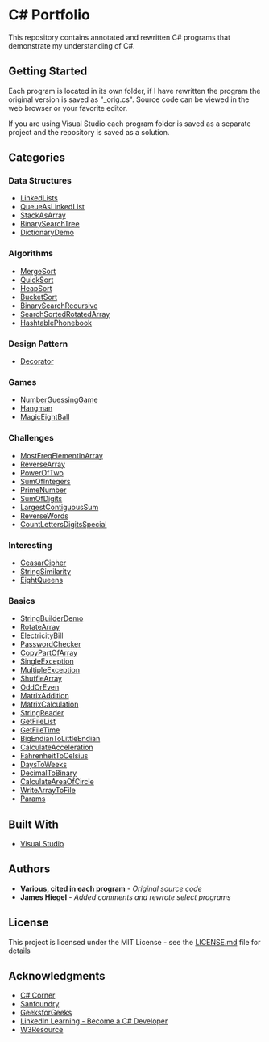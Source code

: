 # C# Portfolio

This repository contains annotated and rewritten C# programs that demonstrate my understanding of C#.

## Getting Started

Each program is located in its own folder, if I have rewritten the program the original version is saved as "\_orig.cs". Source code can be viewed in the web browser or your favorite editor.

If you are using Visual Studio each program folder is saved as a separate project and the repository is saved as a solution.

## Categories

### Data Structures

* [LinkedLists](https://github.com/JamesHiegel/CSharp_Portfolio/blob/master/LinkedLists) 
* [QueueAsLinkedList](https://github.com/JamesHiegel/CSharp_Portfolio/blob/master/QueueAsLinkedList)
* [StackAsArray](https://github.com/JamesHiegel/CSharp_Portfolio/blob/master/StackAsArray) 
* [BinarySearchTree](https://github.com/JamesHiegel/CSharp_Portfolio/blob/master/BinarySearchTree) 
* [DictionaryDemo](https://github.com/JamesHiegel/CSharp_Portfolio/blob/master/DictionaryDemo) 

### Algorithms

* [MergeSort](https://github.com/JamesHiegel/CSharp_Portfolio/tree/master/MergeSort) 
* [QuickSort](https://github.com/JamesHiegel/CSharp_Portfolio/tree/master/QuickSort) 
* [HeapSort](https://github.com/JamesHiegel/CSharp_Portfolio/tree/master/HeapSort) 
* [BucketSort](https://github.com/JamesHiegel/CSharp_Portfolio/tree/master/BucketSort) 
* [BinarySearchRecursive](https://github.com/JamesHiegel/CSharp_Portfolio/tree/master/BinarySearchRecursive) 
* [SearchSortedRotatedArray](https://github.com/JamesHiegel/CSharp_Portfolio/tree/master/SearchSortedRotatedArray) 
* [HashtablePhonebook]()

### Design Pattern

* [Decorator](https://github.com/JamesHiegel/CSharp_Portfolio/tree/master/Decorator)

### Games

* [NumberGuessingGame](https://github.com/JamesHiegel/CSharp_Portfolio/tree/master/NumberGuessingGame) 
* [Hangman](https://github.com/JamesHiegel/CSharp_Portfolio/blob/master/Hangman) 
* [MagicEightBall](https://github.com/JamesHiegel/CSharp_Portfolio/blob/master/MagicEightBall) 

### Challenges

* [MostFreqElementInArray](https://github.com/JamesHiegel/CSharp_Portfolio/blob/master/MostFreqElementInArray) 
* [ReverseArray](https://github.com/JamesHiegel/CSharp_Portfolio/blob/master/ReverseArray) 
* [PowerOfTwo](https://github.com/JamesHiegel/CSharp_Portfolio/blob/master/PowerOfTwo) 
* [SumOfIntegers](https://github.com/JamesHiegel/CSharp_Portfolio/blob/master/SumOfIntegers)
* [PrimeNumber](https://github.com/JamesHiegel/CSharp_Portfolio/blob/master/PrimeNumber)
* [SumOfDigits](https://github.com/JamesHiegel/CSharp_Portfolio/blob/master/StringReplaceMethod) 
* [LargestContiguousSum]()
* [ReverseWords]()
* [CountLettersDigitsSpecial](https://github.com/JamesHiegel/CSharp_Portfolio/blob/master/CountLettersDigitsSpecial)

### Interesting

* [CeasarCipher](https://github.com/JamesHiegel/CSharp_Portfolio/blob/master/CeasarCipher) 
* [StringSimilarity](https://github.com/JamesHiegel/CSharp_Portfolio/blob/master/StringSimilarity) 
* [EightQueens]()

### Basics

* [StringBuilderDemo](https://github.com/JamesHiegel/CSharp_Portfolio/blob/master/StringBuilderDemo) 
* [RotateArray](https://github.com/JamesHiegel/CSharp_Portfolio/blob/master/RotateArray)
* [ElectricityBill](https://github.com/JamesHiegel/CSharp_Portfolio/blob/master/ElectricityBill)
* [PasswordChecker](https://github.com/JamesHiegel/CSharp_Portfolio/blob/master/PasswordChecker)
* [CopyPartOfArray](https://github.com/JamesHiegel/CSharp_Portfolio/blob/master/CopyPartOfArray)
* [SingleException](https://github.com/JamesHiegel/CSharp_Portfolio/blob/master/SingleException)
* [MultipleException]()
* [ShuffleArray]()
* [OddOrEven]()
* [MatrixAddition]()
* [MatrixCalculation](https://github.com/JamesHiegel/CSharp_Portfolio/blob/master/MatrixCalculation)
* [StringReader]()
* [GetFileList]()
* [GetFileTime]()
* [BigEndianToLittleEndian]()
* [CalculateAcceleration](https://github.com/JamesHiegel/CSharp_Portfolio/blob/master/CalculateAcceleration)
* [FahrenheitToCelsius]()
* [DaysToWeeks]()
* [DecimalToBinary]()
* [CalculateAreaOfCircle](https://github.com/JamesHiegel/CSharp_Portfolio/blob/master/CalculateAreaOfCircle)
* [WriteArrayToFile]()
* [Params](https://github.com/JamesHiegel/CSharp_Portfolio/blob/master/Params)

## Built With

* [Visual Studio](https://visualstudio.microsoft.com/)

## Authors

* **Various, cited in each program** - *Original source code*
* **James Hiegel** - *Added comments and rewrote select programs*

## License

This project is licensed under the MIT License - see the [LICENSE.md](LICENSE.md) file for details

## Acknowledgments

* [C# Corner](https://www.c-sharpcorner.com/)
* [Sanfoundry](https://www.sanfoundry.com/)
* [GeeksforGeeks](https://www.geeksforgeeks.org/)
* [LinkedIn Learning - Become a C# Developer](https://www.linkedin.com/learning/paths/become-a-c-developer)
* [W3Resource](https://www.w3resource.com/csharp-exercises/)
